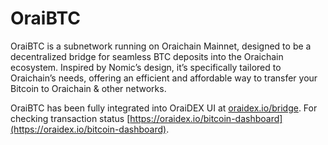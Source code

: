 # OraiBTC

OraiBTC is a subnetwork running on Oraichain Mainnet, designed to be a decentralized bridge for seamless BTC deposits into the Oraichain ecosystem. Inspired by Nomic’s design, it’s specifically tailored to Oraichain’s needs, offering an efficient and affordable way to transfer your Bitcoin to Oraichain & other networks.&#x20;

OraiBTC has been fully integrated into OraiDEX UI at [oraidex.io/bridge](http://oraidex.io/bridge). For checking transaction status [https://oraidex.io/bitcoin-dashboard](https://oraidex.io/bitcoin-dashboard).
